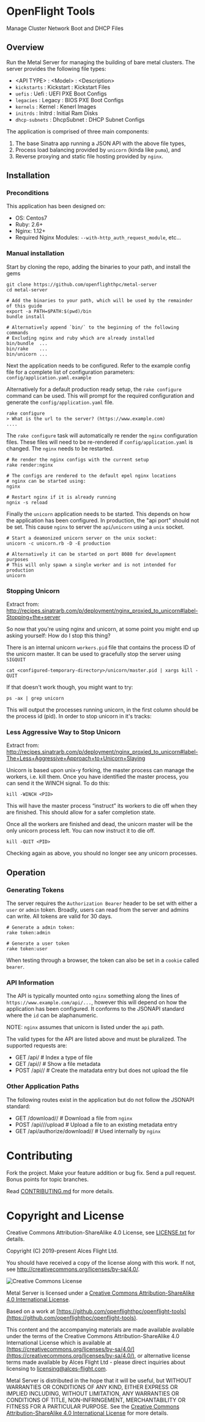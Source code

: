 # OpenFlight Tools

Manage Cluster Network Boot and DHCP Files

## Overview

Run the Metal Server for managing the building of bare metal clusters. The server provides
the following file types:

* \<API TYPE\>      : \<Model\>    : \<Description\>
* `kickstarts`    : Kickstart  : Kickstart Files
* `uefis`         : Uefi       : UEFI PXE Boot Configs
* `legacies`      : Legacy     : BIOS PXE Boot Configs
* `kernels`       : Kernel     : Kenerl Images
* `initrds`       : Initrd     : Initial Ram Disks
* `dhcp-subnets`  : DhcpSubnet : DHCP Subnet Configs

The application is comprised of three main components:
1. The base Sinatra app running a JSON API with the above file types,
2. Process load balancing provided by `unicorn` (kinda like `puma`), and
3. Reverse proxying and static file hosting provided by `nginx`.

## Installation

### Preconditions

This application has been designed on:

* OS:    Centos7
* Ruby:  2.6+
* Nginx: 1.12+
* Required Nginx Modules: `--with-http_auth_request_module`,
                        etc...

### Manual installation

Start by cloning the repo, adding the binaries to your path, and install the gems

```
git clone https://github.com/openflighthpc/metal-server
cd metal-server

# Add the binaries to your path, which will be used by the remainder of this guide
export -a PATH=$PATH:$(pwd)/bin
bundle install

# Alternatively append `bin/` to the beginning of the following commands
# Excluding nginx and ruby which are already installed
bin/bundle  ...
bin/rake    ...
bin/unicorn ...
```

Next the application needs to be configured. Refer to the example config file
for a complete list of configuration parameters: `config/application.yaml.example`

Alternatively for a default production ready setup, the `rake configure` command
can be used. This will prompt for the required configuration and generate
the `config/application.yaml` file.

```
rake configure
> What is the url to the server? (https://www.example.com)
....
```

The `rake configure` task will automatically re render the `nginx` configuration
files. These files will need to be re-rendered if `config/application.yaml` is
changed. The `nginx` needs to be restarted.

```
# Re render the nginx configs with the current setup
rake render:nginx

# The configs are rendered to the default epel nginx locations
# nginx can be started using:
nginx

# Restart nginx if it is already running
ngnix -s reload
```

Finally the `unicorn` application needs to be started. This depends on how
the application has been configured. In production, the "api port" should
not be set. This cause `nginx` to server the `api`/`unicorn` using a `unix`
socket.

```
# Start a deamonized unicorn server on the unix socket:
unicorn -c unicorn.rb -D -E production

# Alternatively it can be started on port 8080 for development purposes
# This will only spawn a single worker and is not intended for production
unicorn
```

### Stopping Unicorn
Extract from: http://recipes.sinatrarb.com/p/deployment/nginx_proxied_to_unicorn#label-Stopping+the+server

So now that you're using nginx and unicorn, at some point you might end up asking yourself: How do I stop this thing?

There is an internal unicorn `workers.pid` file that contains the process ID of the unicorn master. It can be used
to gracefully stop the server using `SIGQUIT`

```
cat <configured-temporary-directory>/unicorn/master.pid | xargs kill -QUIT
```

If that doesn't work though, you might want to try:

```
ps -ax | grep unicorn
```

This will output the processes running unicorn, in the first column should be the process id (pid). In order to stop unicorn in it's tracks:

### Less Aggressive Way to Stop Unicorn
Extract from: http://recipes.sinatrarb.com/p/deployment/nginx_proxied_to_unicorn#label-The+Less+Aggressive+Approach+to+Unicorn+Slaying

Unicorn is based upon unix-y forking, the master process can manage the workers, i.e. kill them. Once you have identified the master process, you can send it the WINCH signal. To do this:

```
kill -WINCH <PID>
```

This will have the master process “instruct” its workers to die off when they are finished. This should allow for a safer completion state.

Once all the workers are finished and dead, the unicorn master will be the only unicorn process left. You can now instruct it to die off.

```
kill -QUIT <PID>
```

Checking again as above, you should no longer see any unicorn processes.  

## Operation

### Generating Tokens

The server requires the `Authorization Bearer` header to be set with either a `user` or `admin` token. Broadly,
users can read from the server and admins can write. All tokens are valid for 30 days.

```
# Generate a admin token:
rake token:admin

# Generate a user token
rake token:user
```

When testing through a browser, the token can also be set in a `cookie` called `bearer`.

### API Information

The API is typically mounted onto `nginx` something along the lines of `https://www.example.com/api/...`,
however this will depend on how the application has been configured. It conforms to the JSONAPI
standard where the `id` can be alaphanumeric.

NOTE: `nginx` assumes that unicorn is listed under the `api` path.

The valid types for the API are listed above and must be pluralized. The supported requests are:

* GET   <leader>/api/<type>       # Index a type of file
* GET   <leader>/api/<type>/<id>  # Show a file metadata
* POST  <leader>/api/<type>/<id>  # Create the matadata entry but does not upload the file

### Other Application Paths

The following routes exist in the application but do not follow the JSONAPI standard:

* GET   <leader>/download/<type>/<filename> # Download a file from `nginx`
* POST  <leader>/api/<type>/<id>/upload     # Upload a file to an existing metadata entry
* GET   <leader>/api/authorize/download/<type>/<filepath> # Used internally by `nginx`

# Contributing

Fork the project. Make your feature addition or bug fix. Send a pull
request. Bonus points for topic branches.

Read [CONTRIBUTING.md](CONTRIBUTING.md) for more details.

# Copyright and License

Creative Commons Attribution-ShareAlike 4.0 License, see [LICENSE.txt](LICENSE.txt) for details.

Copyright (C) 2019-present Alces Flight Ltd.

You should have received a copy of the license along with this work.
If not, see <http://creativecommons.org/licenses/by-sa/4.0/>.

![Creative Commons License](https://i.creativecommons.org/l/by-sa/4.0/88x31.png)

Metal Server is licensed under a [Creative Commons Attribution-ShareAlike 4.0 International License](http://creativecommons.org/licenses/by-sa/4.0/).

Based on a work at [https://github.com/openflighthpc/openflight-tools](https://github.com/openflighthpc/openflight-tools).

This content and the accompanying materials are made available available
under the terms of the Creative Commons Attribution-ShareAlike 4.0
International License which is available at [https://creativecommons.org/licenses/by-sa/4.0/](https://creativecommons.org/licenses/by-sa/4.0/),
or alternative license terms made available by Alces Flight Ltd -
please direct inquiries about licensing to
[licensing@alces-flight.com](mailto:licensing@alces-flight.com).

Metal Server is distributed in the hope that it will be useful, but
WITHOUT WARRANTIES OR CONDITIONS OF ANY KIND, EITHER EXPRESS OR
IMPLIED INCLUDING, WITHOUT LIMITATION, ANY WARRANTIES OR CONDITIONS OF
TITLE, NON-INFRINGEMENT, MERCHANTABILITY OR FITNESS FOR A PARTICULAR
PURPOSE. See the [Creative Commons Attribution-ShareAlike 4.0
International License](https://creativecommons.org/licenses/by-sa/4.0/) for more
details.
